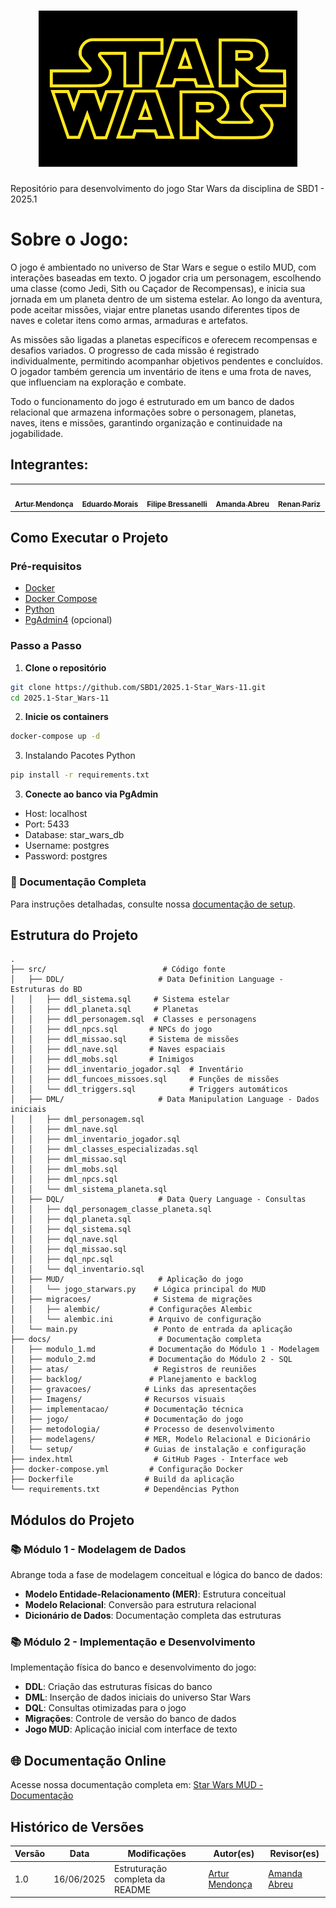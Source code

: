 <h1 align="center">
    <img src="https://github.com/SBD1/2025.1-Star_Wars-11/blob/main/docs/Imagens/StarWarsIcon.png" height="250px"alt="Logo">
</h1>

Repositório para desenvolvimento do jogo Star Wars da disciplina de SBD1 - 2025.1

# Sobre o Jogo:

O jogo é ambientado no universo de Star Wars e segue o estilo MUD, com interações baseadas em texto. O jogador cria um personagem, escolhendo uma classe (como Jedi, Sith ou Caçador de Recompensas), e inicia sua jornada em um planeta dentro de um sistema estelar. Ao longo da aventura, pode aceitar missões, viajar entre planetas usando diferentes tipos de naves e coletar itens como armas, armaduras e artefatos.

As missões são ligadas a planetas específicos e oferecem recompensas e desafios variados. O progresso de cada missão é registrado individualmente, permitindo acompanhar objetivos pendentes e concluídos. O jogador também gerencia um inventário de itens e uma frota de naves, que influenciam na exploração e combate.

Todo o funcionamento do jogo é estruturado em um banco de dados relacional que armazena informações sobre o personagem, planetas, naves, itens e missões, garantindo organização e continuidade na jogabilidade.

## Integrantes:

<table>
    <tr>
    <td align="center"><a href="https://github.com/ArtyMend07"><img src="https://avatars.githubusercontent.com/u/121322804?v=4" width="200px;" alt=""/><br/><sub><b>Artur Mendonça</b></sub></a><br/>
    <td align="center"><a href="https://github.com/Edumorais08"><img src="https://avatars.githubusercontent.com/u/139409504?v=4" width="200px;" alt=""/><br /><sub><b>Eduardo Morais</b></sub></a><br />
    <td align="center"><a href="https://github.com/fbressa"><img src="https://avatars.githubusercontent.com/u/123025849?v=4" width="200px;" alt=""/><br /><sub><b>Filipe Bressanelli</b></sub></a><br />
    <td align="center"><a href="https://github.com/Amandaaaaabreu"><img src="https://avatars.githubusercontent.com/u/103958998?v=4" width="200px;" alt=""/><br /><sub><b>Amanda Abreu</b></sub></a><br />
    <td align="center"><a href="https://github.com/renanpariiz"><img src="https://avatars.githubusercontent.com/u/101299192?v=4" width="200px;" alt=""/><br /><sub><b>Renan Pariz</b></sub></a><br />
    </tr>
</table>

## Como Executar o Projeto

### Pré-requisitos

- [Docker](https://www.docker.com/get-started)
- [Docker Compose](https://docs.docker.com/compose/install/)
- [Python](https://www.python.org/)
- [PgAdmin4](https://www.pgadmin.org/download/) (opcional)

### Passo a Passo

1. **Clone o repositório**
```bash
git clone https://github.com/SBD1/2025.1-Star_Wars-11.git
cd 2025.1-Star_Wars-11
```

2. **Inicie os containers**
```bash
docker-compose up -d
```

3. Instalando Pacotes Python 

```bash
pip install -r requirements.txt
```

3. **Conecte ao banco via PgAdmin**
- Host: localhost
- Port: 5433
- Database: star_wars_db
- Username: postgres
- Password: postgres

### 📝 Documentação Completa

Para instruções detalhadas, consulte nossa [documentação de setup](docs/setup/setup_projeto.md).

## Estrutura do Projeto
```
.
├── src/                          # Código fonte
│   ├── DDL/                     # Data Definition Language - Estruturas do BD
│   │   ├── ddl_sistema.sql     # Sistema estelar
│   │   ├── ddl_planeta.sql     # Planetas
│   │   ├── ddl_personagem.sql  # Classes e personagens
│   │   ├── ddl_npcs.sql       # NPCs do jogo
│   │   ├── ddl_missao.sql     # Sistema de missões
│   │   ├── ddl_nave.sql       # Naves espaciais
│   │   ├── ddl_mobs.sql       # Inimigos
│   │   ├── ddl_inventario_jogador.sql  # Inventário
│   │   ├── ddl_funcoes_missoes.sql     # Funções de missões
│   │   └── ddl_triggers.sql            # Triggers automáticos
│   ├── DML/                     # Data Manipulation Language - Dados iniciais
│   │   ├── dml_personagem.sql
│   │   ├── dml_nave.sql
│   │   ├── dml_inventario_jogador.sql
│   │   ├── dml_classes_especializadas.sql
│   │   ├── dml_missao.sql
│   │   ├── dml_mobs.sql
│   │   ├── dml_npcs.sql
│   │   └── dml_sistema_planeta.sql
│   ├── DQL/                     # Data Query Language - Consultas
│   │   ├── dql_personagem_classe_planeta.sql
│   │   ├── dql_planeta.sql
│   │   ├── dql_sistema.sql
│   │   ├── dql_nave.sql
│   │   ├── dql_missao.sql
│   │   ├── dql_npc.sql
│   │   └── dql_inventario.sql
│   ├── MUD/                     # Aplicação do jogo
│   │   └── jogo_starwars.py    # Lógica principal do MUD
│   ├── migracoes/              # Sistema de migrações
│   │   ├── alembic/           # Configurações Alembic
│   │   └── alembic.ini        # Arquivo de configuração
│   └── main.py                 # Ponto de entrada da aplicação
├── docs/                        # Documentação completa
│   ├── modulo_1.md            # Documentação do Módulo 1 - Modelagem
│   ├── modulo_2.md            # Documentação do Módulo 2 - SQL
│   ├── atas/                   # Registros de reuniões
│   ├── backlog/               # Planejamento e backlog
│   ├── gravacoes/            # Links das apresentações
│   ├── Imagens/              # Recursos visuais
│   ├── implementacao/        # Documentação técnica
│   ├── jogo/                 # Documentação do jogo
│   ├── metodologia/          # Processo de desenvolvimento
│   ├── modelagens/           # MER, Modelo Relacional e Dicionário
│   └── setup/                # Guias de instalação e configuração
├── index.html                  # GitHub Pages - Interface web
├── docker-compose.yml         # Configuração Docker
├── Dockerfile                # Build da aplicação
└── requirements.txt          # Dependências Python
```

## Módulos do Projeto

### 📚 Módulo 1 - Modelagem de Dados
Abrange toda a fase de modelagem conceitual e lógica do banco de dados:
- **Modelo Entidade-Relacionamento (MER)**: Estrutura conceitual
- **Modelo Relacional**: Conversão para estrutura relacional
- **Dicionário de Dados**: Documentação completa das estruturas

### 📚 Módulo 2 - Implementação e Desenvolvimento
Implementação física do banco e desenvolvimento do jogo:
- **DDL**: Criação das estruturas físicas do banco
- **DML**: Inserção de dados iniciais do universo Star Wars
- **DQL**: Consultas otimizadas para o jogo
- **Migrações**: Controle de versão do banco de dados
- **Jogo MUD**: Aplicação inicial com interface de texto

## 🌐 Documentação Online

Acesse nossa documentação completa em: [Star Wars MUD - Documentação](https://sbd1.github.io/2025.1-Star_Wars-11/)

## Histórico de Versões

| Versão | Data       | Modificações                      | Autor(es)     | Revisor(es) |
|--------|------------|-----------------------------------|---------------|-------------|
| 1.0    | 16/06/2025 | Estruturação completa da README         | [Artur Mendonça](https://github.com/ArtyMend07) | [Amanda Abreu](https://github.com/Amandaaaaabreu) |